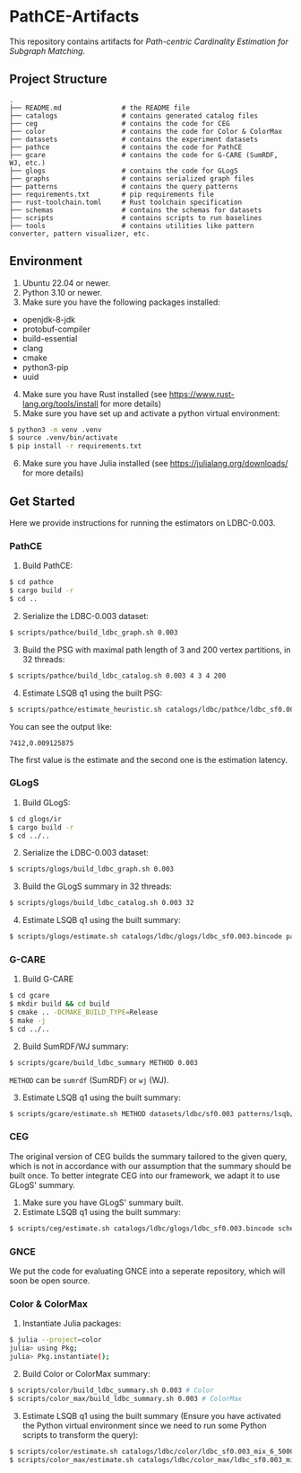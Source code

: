 # PathCE-Artifacts

This repository contains artifacts for _Path-centric Cardinality Estimation for Subgraph Matching_.

## Project Structure

```
.
├── README.md               # the README file
├── catalogs                # contains generated catalog files
├── ceg                     # contains the code for CEG
├── color                   # contains the code for Color & ColorMax
├── datasets                # contains the experiment datasets
├── pathce                  # contains the code for PathCE
├── gcare                   # contains the code for G-CARE (SumRDF, WJ, etc.)
├── glogs                   # contains the code for GLogS
├── graphs                  # contains serialized graph files
├── patterns                # contains the query patterns
├── requirements.txt        # pip requirements file
├── rust-toolchain.toml     # Rust toolchain specification
├── schemas                 # contains the schemas for datasets
├── scripts                 # contains scripts to run baselines
├── tools                   # contains utilities like pattern converter, pattern visualizer, etc.
```

## Environment

1. Ubuntu 22.04 or newer.
2. Python 3.10 or newer.
3. Make sure you have the following packages installed:

- openjdk-8-jdk
- protobuf-compiler
- build-essential
- clang
- cmake
- python3-pip
- uuid

4. Make sure you have Rust installed (see https://www.rust-lang.org/tools/install for more details)
5. Make sure you have set up and activate a python virtual environment:

```bash
$ python3 -m venv .venv
$ source .venv/bin/activate
$ pip install -r requirements.txt
```

6. Make sure you have Julia installed (see https://julialang.org/downloads/ for more details)

## Get Started

Here we provide instructions for running the estimators on LDBC-0.003.

### PathCE

1. Build PathCE:

```bash
$ cd pathce
$ cargo build -r
$ cd ..
```

2. Serialize the LDBC-0.003 dataset:

```bash
$ scripts/pathce/build_ldbc_graph.sh 0.003
```

3. Build the PSG with maximal path length of 3 and 200 vertex partitions, in 32 threads:

```bash
$ scripts/pathce/build_ldbc_catalog.sh 0.003 4 3 4 200
```

4. Estimate LSQB q1 using the built PSG:

```bash
$ scripts/pathce/estimate_heuristic.sh catalogs/ldbc/pathce/ldbc_sf0.003_3_4_200/ 3 4 patterns/lsqb/q1.json
```

You can see the output like:

```
7412,0.009125875
```

The first value is the estimate and the second one is the estimation latency.

### GLogS

1. Build GLogS:

```bash
$ cd glogs/ir
$ cargo build -r
$ cd ../..
```

2. Serialize the LDBC-0.003 dataset:

```bash
$ scripts/glogs/build_ldbc_graph.sh 0.003
```

3. Build the GLogS summary in 32 threads:

```bash
$ scripts/glogs/build_ldbc_catalog.sh 0.003 32
```

4. Estimate LSQB q1 using the built summary:

```bash
$ scripts/glogs/estimate.sh catalogs/ldbc/glogs/ldbc_sf0.003.bincode patterns/lsqb/q1.json
```

### G-CARE

1. Build G-CARE

```bash
$ cd gcare
$ mkdir build && cd build
$ cmake .. -DCMAKE_BUILD_TYPE=Release
$ make -j
$ cd ../..
```

2. Build SumRDF/WJ summary:

```bash
$ scripts/gcare/build_ldbc_summary METHOD 0.003
```

`METHOD` can be `sumrdf` (SumRDF) or `wj` (WJ).

3. Estimate LSQB q1 using the built summary:

```bash
$ scripts/gcare/estimate.sh METHOD datasets/ldbc/sf0.003 patterns/lsqb/q1.json
```

### CEG

The original version of CEG builds the summary tailored to the given query, which is not in accordance with our assumption that the summary should be built once. To better integrate CEG into our framework, we adapt it to use GLogS' summary.

1. Make sure you have GLogS' summary built.
2. Estimate LSQB q1 using the built summary:

```bash
$ scripts/ceg/estimate.sh catalogs/ldbc/glogs/ldbc_sf0.003.bincode schemas/ldbc/ldbc_glogs_schema.json patterns/lsqb/q1.json
```

### GNCE

We put the code for evaluating GNCE into a seperate repository, which will soon be open source.

### Color & ColorMax

1. Instantiate Julia packages:

```bash
$ julia --project=color
julia> using Pkg;
julia> Pkg.instantiate();
```

2. Build Color or ColorMax summary:

```bash
$ scripts/color/build_ldbc_summary.sh 0.003 # Color
$ scripts/color_max/build_ldbc_summary.sh 0.003 # ColorMax
```

3. Estimate LSQB q1 using the built summary (Ensure you have activated the Python virtual environment since we need to run some Python scripts to transform the query):

```bash
$ scripts/color/estimate.sh catalogs/ldbc/color/ldbc_sf0.003_mix_6_50000.obj patterns/lsqb/q1.json # Color
$ scripts/color_max/estimate.sh catalogs/ldbc/color_max/ldbc_sf0.003_mix_6_50000.obj patterns/lsqb/q1.json # ColorMax
```
